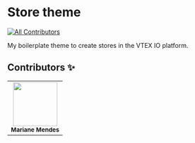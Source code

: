 # Store theme
<!-- ALL-CONTRIBUTORS-BADGE:START - Do not remove or modify this section -->
[![All Contributors](https://img.shields.io/badge/all_contributors-1-orange.svg?style=flat-square)](#contributors-)
<!-- ALL-CONTRIBUTORS-BADGE:END -->
My boilerplate theme to create stores in the VTEX IO platform.

## Contributors ✨

<table>
  <tr>
    <td align="center"><img src="https://avatars.githubusercontent.com/u/72764027?v=4" width="100px;" alt=""/><br /><sub><b>Mariane Mendes</b></sub></a><br /><a href="hhttps://github.com/mariemendes/" title="Documentation"></td>
  </tr>
</table>
